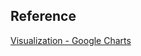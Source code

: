 
## Reference

[Visualization - Google Charts](https://developers.google.com/chart/interactive/docs/gallery/areachart) 


